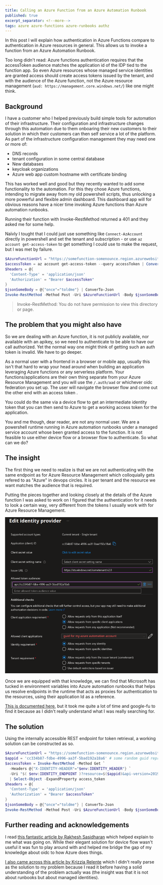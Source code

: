 ```yaml
---
title: Calling an Azure Function from an Azure Automation Runbook
published: true
excerpt_separator: <!--more-->
tags: azure azure-functions azure-runbooks authz
---
```


In this post I will explain how authentication in Azure Functions compare to authentication in Azure resources in general. This allows us to invoke a function from an Azure Automation Runbook.

<!--more-->

Too long didn't read: Azure functions authentication requires that the accessToken audience matches the application id of the IDP tied to the function app. So even Azure resources whose managed service identities are granted access should create access tokens issued by the tenant, and with the audience of the Azure function, not the Azure resource management (`aud: https://management.core.windows.net/`) like one might think.

## Background

I have a customer who I helped previously build simple tools for automation of their infrastructure. Their configuration and infrastructure changes through this automation due to them onboaring their new customers to their solution in which their customers can then self service a lot of the platform. As part of the infrastructure configuration management they may need one or more of:

- DNS records
- tenant configuration in some central database
- New databases
- keycloak organizations
- Azure web app custom hostname with certificate binding

This has worked well and good but they recently wanted to add some functionality to the automation. For this they chose Azure functions, intending to migrate away from my old powershell scripts, thus unlocking a more powerful and flexible admin dashboard. This dashboard app will for obvious reasons have a nicer time invoking Azure functions than Azure automation runbooks.

Running their function with Invoke-RestMethod returned a 401 and they asked me for some help.

Naïvly I tought that I could just use something like `Connect-AzAccount` directly in powershell and set the tenant and subscription - or use `az account get-access-token` to get something I could use to make the request, but I was met by failure.

``` powershell
$AzureFunctionUrl = "https://somefunction-somenounce.region.azurewebsites.net/api/SomeFunction"
$accessToken = az account get-access-token --query accessToken | ConvertFrom-Json
$headers = @{
  'Content-Type' = 'application/json'
  'Authorization' = "Bearer $accessToken"
}
$jsonSomeBody = @{"once"="toldme"} | ConverTo-Json
Invoke-RestMethod -Method Post -Uri $AzureFunctionUrl -Body $jsonSomeBody -ContentType 'application/json' -Headers $headers
```

> Invoke-RestMethod: You do not have permission to view this directory or page.

## The problem that you might also have

So we are dealing with an Azure function, it is not publicly available, nor available with an apikey, so we need to authenticate to be able to have our call authorized. Yet the normal way one might think of getting such an auth token is invalid. We have to go deeper.

As a normal user with a frontend in a browser or mobile app, usually this isn't that hard to wrap your head around when building an application leveraging Azure functions or any serverless platform. Your functions/applications are their own thing separate from your Azure Resource Management and you will use the `/.auth/aad` or whichever oidc federation you set up. The user will navigate the browser flow and come out the other end with an access token .

You could do the same via a device flow to get an intermediate identity token that you can then send to Azure to get a working access token for the application.

You and me though, dear reader, are not any normal user. We are a powershell runtime running in Azure automation runbooks under a managed service account whose been granted access to the function. It is not feasible to use either device flow or a browser flow to authenticate. So what can we do?

## The insight

The first thing we need to realize is that we are not authenticating with the same endpoint as for Azure Resource Management which colloquially gets refered to as "Azure" in devops circles. It is per tenant and the resource we want matches the audience that is required.

Putting the pieces together and looking closely at the details of the Azure function I was asked to work on I figured that the authentication for it needs to look a certain way, very different from the tokens I usually work with for Azure Resource Management.

![idp-sometenant-someissuer](../assets/2025-05-15_18-44-36-idp-sometenant-someaudience.png)

Once we are equipped with that knowledge, we can find that Microsoft has tucked in environment variables into Azure automation runbooks that helps us resolve endpoints in the runtime that acts as proxies for authentication to the resources, using their application Id as a reference.

[This is documented here](https://learn.microsoft.com/en-us/Azure/app-service/overview-managed-identity?tabs=portal%2Cpowershell#connect-to-azure-services-in-app-code), but it took me quite a lot of time and google-fu to find it because as I didn't really understand what I was really searching for.

## The solution

Using the internally accessible REST endpoint for token retrieval, a working solution can be constructed as so.

``` powershell
$AzureFunctionUrl = "https://somefunction-somenounce.region.azurewebsites.net/api/SomeFunction"
$appid = 'cc334b87-fdbe-4996-aa3f-5bad192a18a6' # some random guid representing somefunction application id
$accessToken = Invoke-RestMethod -Method Get `
  -Headers @{"X-IDENTITY-HEADER"="$env:IDENTITY_HEADER"} `
  -Uri "$( $env:IDENTITY_ENDPOINT )?resource=$($appid)&api-version=2019-08-01" `
  | Select-Object -ExpandProperty access_token
$headers = @{
  'Content-Type' = 'application/json'
  'Authorization' = "Bearer $accessToken"
}
$jsonSomeBody = @{"once"="toldme"} | ConverTo-Json
Invoke-RestMethod -Method Post -Uri $AzureFunctionUrl -Body $jsonSomeBody -ContentType 'application/json' -Headers $headers
```

## Further reading and acknowledgements

I read [this fantastic article by Rakhesh Sasidharan](https://rakhesh.com/azure/authenticating-against-azure-functions-using-azure-ad/) which helped explain to me what was going on. While their elegant solution for device flow wasn't useful it was fun to play around with and helped me bridge the gap of my knowledge about oidc to how Azure does things.

[I also came across this article by Krizzia Relente](https://medium.com/@relente/how-to-use-managed-identity-to-authenticate-azure-functions-70b92cb710f2) which I didn't really parse as the solution to my problem because I read it before having a solid understanding of the problem actually was (the insight was that it is not about runbooks but about managed identities).

